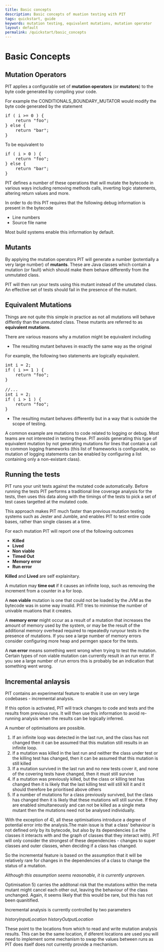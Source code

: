 ```yaml
---
title: Basic concepts
description: Basic concepts of muation testing with PIT
tags: quickstart, guide
keywords: mutation testing, equivalent mutations, mutation operator
layout: default
permalink: /quickstart/basic_concepts
---
```


# Basic Concepts

## Mutation Operators

PIT applies a configurable set of **mutation operators** (or **mutators**) to the byte code generated
by compiling your code. 

For example the CONDITIONALS_BOUNDARY_MUTATOR would modify the byte code generated by the statement

<pre class="prettyprint lang-java">
if ( i &gt;= 0 ) {
    return "foo";
} else {
    return "bar";
}
</pre>


To be equivalent to

<pre class="prettyprint lang-java">
if ( i &gt; 0 ) {
    return "foo";
} else {
    return "bar";
}
</pre>

PIT defines a number of these operations that will mutate the bytecode in various ways including
 removing methods calls, inverting logic statements, altering return values and more.

In order to do this PIT requires that the following debug information is present in the bytecode

* Line numbers
* Source file name

Most build systems enable this information by default.

## Mutants

By applying the mutation operators PIT will generate a number (potentially a very large number) of
**mutants**. These are Java classes which contain a mutation (or fault) which should make them behave differently from
the unmutated class.

PIT will then run your tests using this mutant instead of the umutated class. An effective set of tests should
fail in the presence of the mutant.

## Equivalent Mutations

Things are not quite this simple in practice as not all mutations will behave diffently than the unmutated
class. These mutants are referred to as **equivalent mutations**.

There are various reasons why a mutation might be equivalent including

* The resulting mutant behaves in exactly the same way as the original

For example, the following two statements are logically equivalent.

<pre class="prettyprint lang-java">
int i = 2;
if ( i &gt;= 1 ) {
    return "foo";
}

//...
int i = 2;
if ( i > 1 ) {
    return "foo";
}
</pre>

* The resulting mutant behaves differently but in a way that is outside the scope of testing.

A common example are mutations to code related to logging or debug. Most teams are not interested 
in testing these. PIT avoids generating this type of equivalent mutation by not generating mutations
for lines that contain a call to common logging frameworks (this list of frameworks is configurable, so
mutation of logging statements can be enabled by configuring a list containing only a non-existant class). 
      
## Running the tests

PIT runs your unit tests against the mutated code automatically. Before running the
tests PIT performs a traditional line coverage analysis for the tests, then uses this data along with the
timings of the tests to pick a set of test cases targetted at the mutated code.

This approach makes PIT much faster than previous mutation testing systems such as Jester and Jumble, and 
enables PIT to test entire code bases, rather than single classes at a time.

For each mutation PIT will report one of the following outcomes

* **Killed**
* **Lived**
* **Non viable**
* **Timed Out**
* **Memory error**
* **Run error**

**Killed** and **Lived** are self explainitary.

A mutation may **time out** if it causes an infinite loop, such as removing the increment from a counter in
a for loop.

A **non viable** mutation is one that could not be loaded by the JVM as the bytecode was in some way
invalid. PIT tries to minimise the number of univable muations that it creates.

A **memory error** might occur as a result of a mutation that increases the amount of memory used by the system,
or may be the result of the additional memory overhead required to repeatedly runyour tests in the presence
of mutations. If you see a large number of memory errors consider configuring more heap and permgen space
for the tests.

A **run error** means something went wrong when trying to test the mutation. Certain types of non viable
mutation can currently result in an run error. If you see a large number of run errors this is probably
be an indication that something went wrong.


## Incremental anlaysis

PIT contains an experimental feature to enable it use on very large codebases - incremental analysis.

If this option is activated, PIT will track changes to code and tests and the results from previous runs. It will then use this information to avoid re-running analysis when the results can be logically inferred.

A number of optimisations are possible.

1. If an infinite loop was detected in the last run, and the class has not changed then it can be assumed that this mutation still results in an infinite loop.
2. If a mutation was killed in the last run and neither the class under test or the killing test has changed, then it can be assumed that this mutation is still killed
3. If a mutation survived in the last run and no new tests cover it, and none of the covering tests have changed, then it must still survive
4. If a mutation was previously killed, but the class or killing test has changed then it is likely that the last killing test will still kill it and it should therefore be prioritised above others
5. If a number of mutations for a class previously survived, but the class has changed then it is likely that these mutations will still survive. If they are enabled simultaneously and can not be killed as a single meta mutant then the mutations need not be analysed individually.

With the exception of 4), all these optimisations introduce a degree of potential error into the analysis.The main issue is that a class' behaviour is not defined only by its bytecode, but also by its dependencies (i.e the classes it interacts with and the graph of classes that they interact with). PIT will only consider the strongest of these dependencies - changes to super classes and outer classes, when deciding if a class has changed.

So the incremental feature is based on the assumption that it will be relatively rare for changes in the dependencies of a class to change the status of a mutation. 

*Although this assumption seems reasonable, it is currently unproven.*

Optimisation 5) carries the additonal risk that the mutations within the meta mutant might cancel each other out, leaving the behaviour of the class unchanged. Again, it seems likely that this would be rare, but this has not been quanitified.

Incremental analysis is currently controlled by two parameters

*historyInputLocation*
*historyOutputLocation*

These point to the locations from which to read and write mutation analysis results. This can be the same location, if diferent locations are used
you will need to implement some mechanism to swap the values between runs as PIT does itself does not currently provide a mechanism.


